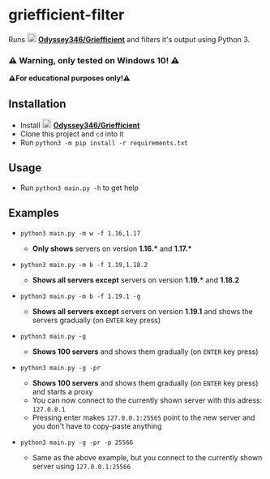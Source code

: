 # griefficient-filter

Runs [<img src="https://camo.githubusercontent.com/b079fe922f00c4b86f1b724fbc2e8141c468794ce8adbc9b7456e5e1ad09c622/68747470733a2f2f6564656e742e6769746875622e696f2f537570657254696e7949636f6e732f696d616765732f7376672f6769746875622e737667" alt="gh" width="18"/>](https://github.com/Odyssey346/Griefficient) **[Odyssey346/Griefficient](https://github.com/Odyssey346/Griefficient)** and filters it's output using Python 3.

### ⚠️ Warning, only tested on Windows 10! ⚠️

**⚠For educational purposes only!⚠**

## Installation

- Install [<img src="https://camo.githubusercontent.com/b079fe922f00c4b86f1b724fbc2e8141c468794ce8adbc9b7456e5e1ad09c622/68747470733a2f2f6564656e742e6769746875622e696f2f537570657254696e7949636f6e732f696d616765732f7376672f6769746875622e737667" alt="gh" width="18"/>](https://github.com/Odyssey346/Griefficient) **[Odyssey346/Griefficient](https://github.com/Odyssey346/Griefficient)**
- Clone this project and `cd` into it
- Run `python3 -m pip install -r requirements.txt`

## Usage

- Run `python3 main.py -h` to get help
  
## Examples

- `python3 main.py -m w -f 1.16,1.17`
  - **Only shows** servers on version **1.16.\*** and **1.17.\***

- `python3 main.py -m b -f 1.19,1.18.2`
  - **Shows all servers except** servers on version **1.19.\*** and **1.18.2**

- `python3 main.py -m b -f 1.19.1 -g`
  - **Shows all servers except** servers on version **1.19.1** and shows the servers gradually (on `ENTER` key press)
  
- `python3 main.py -g`
  - **Shows 100 servers** and shows them gradually (on `ENTER` key press)

- `python3 main.py -g -pr`
  - **Shows 100 servers** and shows them gradually (on `ENTER` key press) and starts a proxy
  - You can now connect to the currently shown server with this adress: `127.0.0.1`
  - Pressing enter makes `127.0.0.1:25565` point to the new server and you don't have to copy-paste anything

- `python3 main.py -g -pr -p 25566`
  - Same as the above example, but you connect to the currently shown server using `127.0.0.1:25566`
